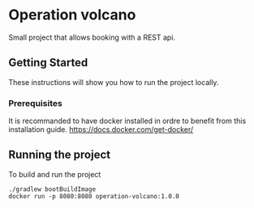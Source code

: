 # Operation volcano

Small project that allows booking with a REST api.

## Getting Started

These instructions will show you how to run the project locally.

### Prerequisites

It is recommanded to have docker installed in ordre to benefit from this installation guide.
https://docs.docker.com/get-docker/ 

## Running the project
To build and run the project
```
./gradlew bootBuildImage
docker run -p 8080:8080 operation-volcano:1.0.0
```